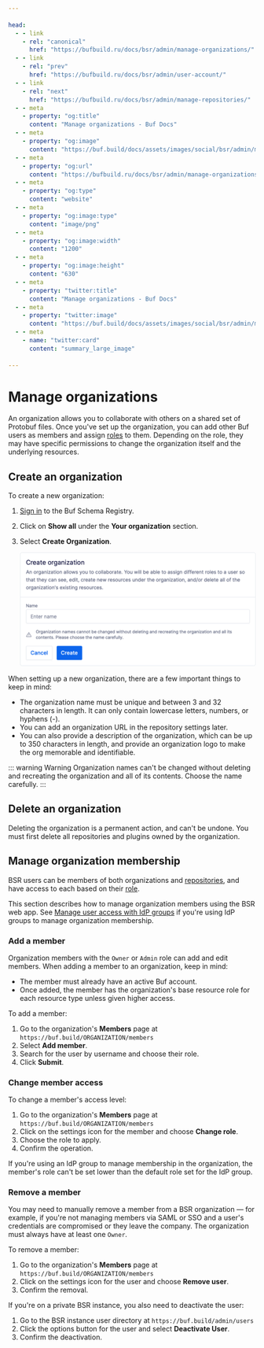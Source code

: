 ```yaml
---

head:
  - - link
    - rel: "canonical"
      href: "https://bufbuild.ru/docs/bsr/admin/manage-organizations/"
  - - link
    - rel: "prev"
      href: "https://bufbuild.ru/docs/bsr/admin/user-account/"
  - - link
    - rel: "next"
      href: "https://bufbuild.ru/docs/bsr/admin/manage-repositories/"
  - - meta
    - property: "og:title"
      content: "Manage organizations - Buf Docs"
  - - meta
    - property: "og:image"
      content: "https://buf.build/docs/assets/images/social/bsr/admin/manage-organizations.png"
  - - meta
    - property: "og:url"
      content: "https://bufbuild.ru/docs/bsr/admin/manage-organizations/"
  - - meta
    - property: "og:type"
      content: "website"
  - - meta
    - property: "og:image:type"
      content: "image/png"
  - - meta
    - property: "og:image:width"
      content: "1200"
  - - meta
    - property: "og:image:height"
      content: "630"
  - - meta
    - property: "twitter:title"
      content: "Manage organizations - Buf Docs"
  - - meta
    - property: "twitter:image"
      content: "https://buf.build/docs/assets/images/social/bsr/admin/manage-organizations.png"
  - - meta
    - name: "twitter:card"
      content: "summary_large_image"

---
```


# Manage organizations

An organization allows you to collaborate with others on a shared set of Protobuf files. Once you've set up the organization, you can add other Buf users as members and assign [roles](../roles/) to them. Depending on the role, they may have specific permissions to change the organization itself and the underlying resources.

## Create an organization

To create a new organization:

1.  [Sign in](https://login.buf.build/) to the Buf Schema Registry.
2.  Click on **Show all** under the **Your organization** section.
3.  Select **Create Organization**.

    ![Create a new organization](../../../images/bsr/org-create.png)

When setting up a new organization, there are a few important things to keep in mind:

- The organization name must be unique and between 3 and 32 characters in length. It can only contain lowercase letters, numbers, or hyphens (-).
- You can add an organization URL in the repository settings later.
- You can also provide a description of the organization, which can be up to 350 characters in length, and provide an organization logo to make the org memorable and identifiable.

::: warning Warning
Organization names can't be changed without deleting and recreating the organization and all of its contents. Choose the name carefully.
:::

## Delete an organization

Deleting the organization is a permanent action, and can't be undone. You must first delete all repositories and plugins owned by the organization.

## Manage organization membership

BSR users can be members of both organizations and [repositories](../manage-repositories/#add-member), and have access to each based on their [role](../roles/).

This section describes how to manage organization members using the BSR web app. See [Manage user access with IdP groups](../instance/manage-access-idp-groups/) if you're using IdP groups to manage organization membership.

### Add a member

Organization members with the `Owner` or `Admin` role can add and edit members. When adding a member to an organization, keep in mind:

- The member must already have an active Buf account.
- Once added, the member has the organization's base resource role for each resource type unless given higher access.

To add a member:

1.  Go to the organization's **Members** page at `https://buf.build/ORGANIZATION/members`
2.  Select **Add member**.
3.  Search for the user by username and choose their role.
4.  Click **Submit**.

### Change member access

To change a member's access level:

1.  Go to the organization's **Members** page at `https://buf.build/ORGANIZATION/members`
2.  Click on the settings icon for the member and choose **Change role**.
3.  Choose the role to apply.
4.  Confirm the operation.

If you're using an IdP group to manage membership in the organization, the member's role can't be set lower than the default role set for the IdP group.

### Remove a member

You may need to manually remove a member from a BSR organization — for example, if you're not managing members via SAML or SSO and a user's credentials are compromised or they leave the company. The organization must always have at least one `Owner`.

To remove a member:

1.  Go to the organization's **Members** page at `https://buf.build/ORGANIZATION/members`
2.  Click on the settings icon for the user and choose **Remove user**.
3.  Confirm the removal.

If you're on a private BSR instance, you also need to deactivate the user:

1.  Go to the BSR instance user directory at `https://buf.build/admin/users`
2.  Click the options button for the user and select **Deactivate User**.
3.  Confirm the deactivation.
